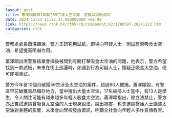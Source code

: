 ```yaml
---
layout: post
title: 蕭澤頤稱首10個月59宗涉太空油案　警擬以試紙測試
date: 2024-11-23 11:37:37.000000000 +08:00
link: https://news.rthk.hk/rthk/ch/component/k2/1780507-20241123.htm
categories: rthk
---
```


警務處處長蕭澤頤說，警方正研究用試紙，即場向可疑人士，測試有否吸食太空油，希望提高阻嚇作用。

蕭澤頤出席警察結業會操後被問到有關打擊吸食太空油的問題，他表示，警方希望找到一款試紙，未來在街上巡邏時，如遇到行為可疑人士，懷疑正吸食太空油，便可即場測試。

警方今年首10個月破獲59宗涉及太空油的案件，超過90人被捕。蕭澤頤說，有警區早前破獲毒品儲存地方，當中搜出大量太空油，17名被捕人士當中，有13人是學生，令人關注可能有越來越多年輕人吸食太空油。蕭澤頤指出，除立法禁止，警方亦正嘗試邀請曾吸食太空油的人士現身說法，說出禍害，也會邀請醫護人士講述太空油對身體的影響，未來會向學校發放資訊，呼籲全社會向年輕人多作宣傳教育。
